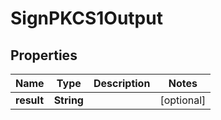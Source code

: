 

# SignPKCS1Output


## Properties

| Name | Type | Description | Notes |
|------------ | ------------- | ------------- | -------------|
|**result** | **String** |  |  [optional] |



